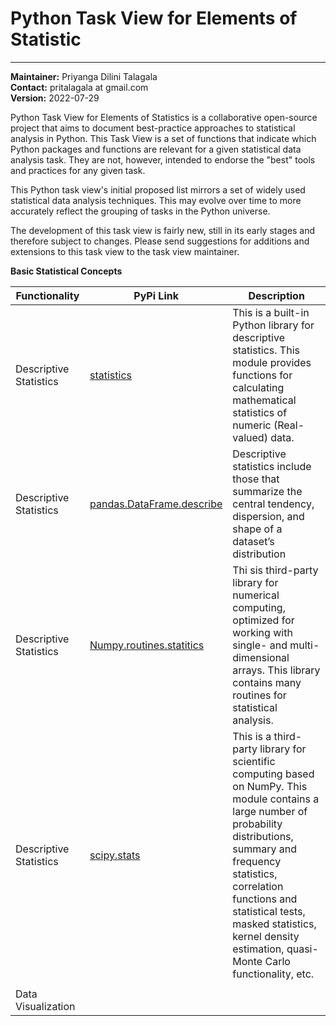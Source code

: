 # Python Task View for Elements of Statistic

                                                                     
--------------- --------------------------------------------------   
**Maintainer:** Priyanga Dilini Talagala      
**Contact:**    pritalagala at gmail.com                             
**Version:**    2022-07-29         


Python Task View for Elements of Statistics is a collaborative open-source project that aims to document best-practice approaches to statistical analysis in Python. This Task View is a set of functions that indicate which Python packages and functions are relevant for a given statistical data analysis task. They are not, however, intended to endorse the "best" tools and practices for any given task.

This Python task view's initial proposed list mirrors a set of widely used statistical data analysis techniques. This may evolve over time to more accurately reflect the grouping of tasks in the Python universe.

The development of this task view is fairly new, still in its early stages and therefore subject to changes. Please send suggestions for additions and extensions to this task view to the task view maintainer.

**Basic Statistical Concepts**

Functionality	  |    PyPi Link	   | Description
------------------------|------------------|---------------------------------------------------------
Descriptive Statistics | [statistics](https://docs.python.org/3/library/statistics.html) |This is a built-in Python library for descriptive statistics. This module provides functions for calculating mathematical statistics of numeric (Real-valued) data.
Descriptive Statistics | [pandas.DataFrame.describe](https://pandas.pydata.org/docs/reference/api/pandas.DataFrame.describe.html) | Descriptive statistics include those that summarize the central tendency, dispersion, and shape of a dataset’s distribution
Descriptive Statistics | [Numpy.routines.statitics](https://numpy.org/doc/stable/reference/routines.statistics.html)  | Thi sis third-party library for numerical computing, optimized for working with single- and multi-dimensional arrays. This library contains many routines for statistical analysis.
Descriptive Statistics   |[scipy.stats](https://docs.scipy.org/doc/scipy/reference/stats.html) |  This is a third-party library for scientific computing based on NumPy. This module contains a large number of probability distributions, summary and frequency statistics, correlation functions and statistical tests, masked statistics, kernel density estimation, quasi-Monte Carlo functionality, etc.
 ||
Data Visualization | |
